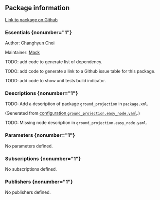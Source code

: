 <div id='ground_projection-autogenerated' markdown='1'>


<!-- do not edit this file, autogenerated -->

## Package information 

[Link to package on Github](github:org=duckietown,repo=Software,path=10-lane-control/ground_projection,branch=andrea-config)

### Essentials {nonumber="1"}

Author: [Changhyun Choi](mailto:cchoi@csail.mit.edu)

Maintainer: [Mack](mailto:mack@duckietown.org)

TODO: add code to generate list of dependency.

TODO: add code to generate a link to a Github issue table for this package.

TODO: add code to show unit tests build indicator.

### Descriptions {nonumber="1"}

TODO: Add a description of package `ground_projection` in `package.xml`.



</div>

<!-- file start -->

<div id='ground_projection-ground_projection-autogenerated' markdown='1'>


<!-- do not edit this file, autogenerated -->

(Generated from [configuration `ground_projection.easy_node.yaml`](github:org=duckietown,repo=Software,path=ground_projection.easy_node.yaml,branch=andrea-config).)

TODO: Missing node description in `ground_projection.easy_node.yaml`.

### Parameters {nonumber="1"}

No parameters defined.

### Subscriptions {nonumber="1"}

No subscriptions defined.

### Publishers {nonumber="1"}

No publishers defined.



</div>